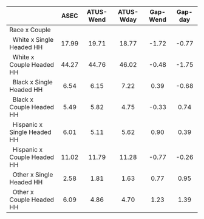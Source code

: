 
|                      |         ASEC |    ATUS-Wend |    ATUS-Wday |     Gap-Wend |      Gap-day |
| -------------------- | :----------: | :----------: | :----------: | :----------: | :----------: |
| Race x Couple        |              |              |              |              |              |
| &nbsp;&nbsp;White x Single Headed HH |        17.99 |        19.71 |        18.77 |        -1.72 |        -0.77 |
| &nbsp;&nbsp;White x Couple Headed HH |        44.27 |        44.76 |        46.02 |        -0.48 |        -1.75 |
| &nbsp;&nbsp;Black x Single Headed HH |         6.54 |         6.15 |         7.22 |         0.39 |        -0.68 |
| &nbsp;&nbsp;Black x Couple Headed HH |         5.49 |         5.82 |         4.75 |        -0.33 |         0.74 |
| &nbsp;&nbsp;Hispanic x Single Headed HH |         6.01 |         5.11 |         5.62 |         0.90 |         0.39 |
| &nbsp;&nbsp;Hispanic x Couple Headed HH |        11.02 |        11.79 |        11.28 |        -0.77 |        -0.26 |
| &nbsp;&nbsp;Other x Single Headed HH |         2.58 |         1.81 |         1.63 |         0.77 |         0.95 |
| &nbsp;&nbsp;Other x Couple Headed HH |         6.09 |         4.86 |         4.70 |         1.23 |         1.39 |

